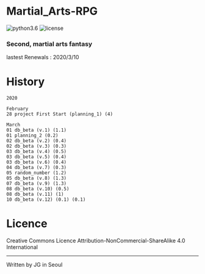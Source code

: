 # Martial_Arts-RPG

![python3.6](https://img.shields.io/badge/python-3.6.8-brightgreen)
![license](https://img.shields.io/badge/license-CC--BY--NC--SA-orange)

### Second, martial arts fantasy

lastest Renewals : 2020/3/10

# History

```
2020

February
28 project First Start (planning_1) (4)

March
01 db_beta (v.1) (1.1)
01 planning_2 (0.2)
02 db_beta (v.2) (0.4)
02 db_beta (v.3) (0.3)
03 db_beta (v.4) (0.5)
03 db_beta (v.5) (0.4)
03 db_beta (v.6) (0.4)
04 db_beta (v.7) (0.3)
05 random_number (1.2)
05 db_beta (v.8) (1.3)
07 db_beta (v.9) (1.3)
08 db_beta (v.10) (0.5)
08 db_beta (v.11) (1)
10 db_beta (v.12) (0.1) (0.1)
```

# Licence

 Creative Commons Licence Attribution-NonCommercial-ShareAlike 4.0 International
 
---
 
 Written by JG in Seoul
